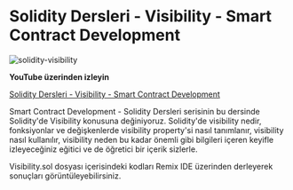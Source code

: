 # Solidity Dersleri - Visibility - Smart Contract Development

![solidity-visibility](https://github.com/erelcolak/solidity-tutorials/assets/13097272/1f5f22c0-ee30-493d-922f-41118e453313)

**YouTube üzerinden izleyin**

[Solidity Dersleri - Visibility - Smart Contract Development](https://www.youtube.com/watch?v=O9jLBY7aaKU)

Smart Contract Development - Solidity Dersleri serisinin bu dersinde Solidity'de Visibility konusuna değiniyoruz. Solidity'de visibility nedir, fonksiyonlar ve değişkenlerde visibility property'si nasıl tanımlanır, visibility nasıl kullanılır, visibility neden bu kadar önemli gibi bilgileri içeren keyifle izleyeceğiniz eğitici ve de öğretici bir içerik sizlerle.

Visibility.sol dosyası içerisindeki kodları Remix IDE üzerinden derleyerek sonuçları görüntüleyebilirsiniz.
